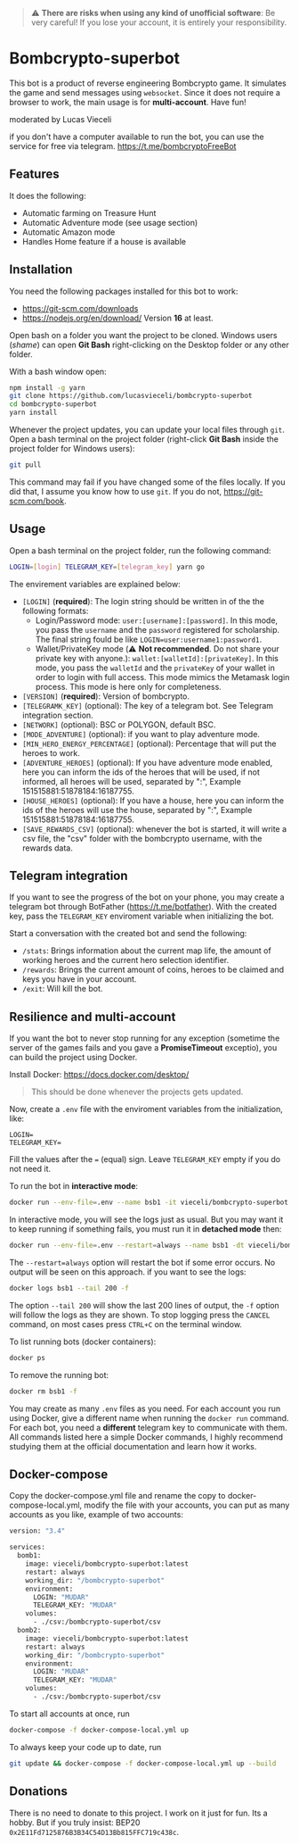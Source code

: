 > :warning: **There are risks when using any kind of unofficial software**: Be very careful! If you lose your account, it is entirely your responsibility.

# Bombcrypto-superbot

This bot is a product of reverse engineering Bombcrypto game. It simulates the game and send messages using `websocket`. Since it does not require a browser to work, the main usage is for **multi-account**. Have fun!

moderated by Lucas Vieceli

if you don't have a computer available to run the bot, you can use the service for free via telegram. https://t.me/bombcryptoFreeBot

## Features

It does the following:

-   Automatic farming on Treasure Hunt
-   Automatic Adventure mode (see usage section)
-   Automatic Amazon mode
-   Handles Home feature if a house is available

## Installation

You need the following packages installed for this bot to work:

-   https://git-scm.com/downloads
-   https://nodejs.org/en/download/ Version **16** at least.

Open bash on a folder you want the project to be cloned. Windows users (_shame_) can open **Git Bash** right-clicking on the Desktop folder or any other folder.

With a bash window open:

```bash
npm install -g yarn
git clone https://github.com/lucasvieceli/bombcrypto-superbot
cd bombcrypto-superbot
yarn install
```

Whenever the project updates, you can update your local files through `git`. Open a bash terminal on the project folder (right-click **Git Bash** inside the project folder for Windows users):

```bash
git pull
```

This command may fail if you have changed some of the files locally. If you did that, I assume you know how to use `git`. If you do not, https://git-scm.com/book.

## Usage

Open a bash terminal on the project folder, run the following command:

```bash
LOGIN=[login] TELEGRAM_KEY=[telegram_key] yarn go
```

The envirement variables are explained below:

-   `[LOGIN]` (**required**): The login string should be written in of the the following formats:
    -   Login/Password mode: `user:[username]:[password]`. In this mode, you pass the `username` and the `password` registered for scholarship. The final string fould be like `LOGIN=user:username1:password1`.
    -   Wallet/PrivateKey mode (:warning: **Not recommended**. Do not share your private key with anyone.): `wallet:[walletId]:[privateKey]`. In this mode, you pass the `walletId` and the `privateKey` of your wallet in order to login with full access. This mode mimics the Metamask login process. This mode is here only for completeness.
-   `[VERSION]` (**required**): Version of bombcrypto.
-   `[TELEGRAMK_KEY]` (optional): The key of a telegram bot. See Telegram integration section.
-   `[NETWORK]` (optional): BSC or POLYGON, default BSC.
-   `[MODE_ADVENTURE]` (optional): if you want to play adventure mode.
-   `[MIN_HERO_ENERGY_PERCENTAGE]` (optional): Percentage that will put the heroes to work.
-   `[ADVENTURE_HEROES]` (optional): If you have adventure mode enabled, here you can inform the ids of the heroes that will be used, if not informed, all heroes will be used, separated by ":", Example 151515881:51878184:16187755.
-   `[HOUSE_HEROES]` (optional): If you have a house, here you can inform the ids of the heroes will use the house, separated by ":", Example 151515881:51878184:16187755.
-   `[SAVE_REWARDS_CSV]` (optional): whenever the bot is started, it will write a csv file, the "csv" folder with the bombcrypto username, with the rewards data.

## Telegram integration

If you want to see the progress of the bot on your phone, you may create a telegram bot through BotFather (https://t.me/botfather). With the created key, pass the `TELEGRAM_KEY` enviroment variable when initializing the bot.

Start a conversation with the created bot and send the following:

-   `/stats`: Brings information about the current map life, the amount of working heroes and the current hero selection identifier.
-   `/rewards`: Brings the current amount of coins, heroes to be claimed and keys you have in your account.
-   `/exit`: Will kill the bot.

## Resilience and multi-account

If you want the bot to never stop running for any exception (sometime the server of the games fails and you gave a **PromiseTimeout** exceptio), you can build the project using Docker.

Install Docker: https://docs.docker.com/desktop/

> This should be done whenever the projects gets updated.

Now, create a `.env` file with the enviroment variables from the initialization, like:

```
LOGIN=
TELEGRAM_KEY=
```

Fill the values after the `=` (equal) sign. Leave `TELEGRAM_KEY` empty if you do not need it.

To run the bot in **interactive mode**:

```bash
docker run --env-file=.env --name bsb1 -it vieceli/bombcrypto-superbot
```

In interactive mode, you will see the logs just as usual. But you may want it to keep running if something fails, you must run it in **detached mode** then:

```bash
docker run --env-file=.env --restart=always --name bsb1 -dt vieceli/bombcrypto-superbot
```

The `--restart=always` option will restart the bot if some error occurs. No output will be seen on this approach. if you want to see the logs:

```bash
docker logs bsb1 --tail 200 -f
```

The option `--tail 200` will show the last 200 lines of output, the `-f` option will follow the logs as they are shown. To stop logging press the `CANCEL` command, on most cases press `CTRL+C` on the terminal window.

To list running bots (docker containers):

```bash
docker ps
```

To remove the running bot:

```bash
docker rm bsb1 -f
```

You may create as many `.env` files as you need. For each account you run using Docker, give a different name when running the `docker run` command. For each bot, you need a **different** telegram key to communicate with them. All commands listed here a simple Docker commands, I highly recommend studying them at the official documentation and learn how it works.

## Docker-compose

Copy the docker-compose.yml file and rename the copy to docker-compose-local.yml, modify the file with your accounts, you can put as many accounts as you like, example of two accounts:

```bash
version: "3.4"

services:
  bomb1:
    image: vieceli/bombcrypto-superbot:latest
    restart: always
    working_dir: "/bombcrypto-superbot"
    environment:
      LOGIN: "MUDAR"
      TELEGRAM_KEY: "MUDAR"
    volumes:
      - ./csv:/bombcrypto-superbot/csv
  bomb2:
    image: vieceli/bombcrypto-superbot:latest
    restart: always
    working_dir: "/bombcrypto-superbot"
    environment:
      LOGIN: "MUDAR"
      TELEGRAM_KEY: "MUDAR"
    volumes:
      - ./csv:/bombcrypto-superbot/csv
```

To start all accounts at once, run

```bash
docker-compose -f docker-compose-local.yml up
```

To always keep your code up to date, run

```bash
git update && docker-compose -f docker-compose-local.yml up --build
```

## Donations

There is no need to donate to this project. I work on it just for fun. Its a hobby. But if
you truly insist: BEP20 `0x2E11Fd7125876B3B34C54D13Bb815FFC719c438c`.
